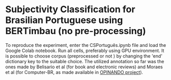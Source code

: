 # Subjectivity Classification for Brasilian Portuguese using BERTimbau (no pre-processing)
To reproduce the experiment, enter the CSPortuguês.ipynb file and load the Google Colab notebook. Run all cells, preferably using GPU environment. It is possible to choose corpus (preprocessed or not ) by changing the 'end' dictionary key to the suitable choice.
The utilized annotation so far was the ones made by Belisario et al (for book and electronic reviews) and Moraes et al (for Computer-BR, as made available in [OPINANDO project](https://sites.google.com/icmc.usp.br/opinando/)).



